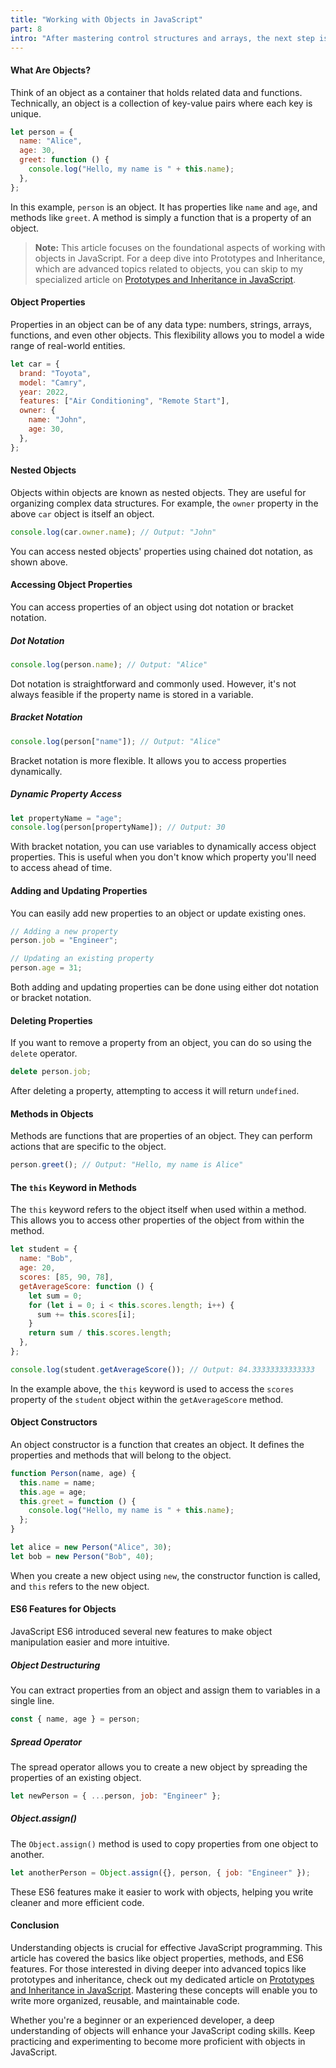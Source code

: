 ```yaml
---
title: "Working with Objects in JavaScript"
part: 8
intro: "After mastering control structures and arrays, the next step is to understand another cornerstone of JavaScript: objects. Objects are essential for bundling related data and functions together, which makes your code more organized and manageable. This extended article will explore objects in more depth, covering not just the basics but also advanced concepts like JSON, object constructors, prototypes, inheritance, and ES6 features for objects."
---
```


#### What Are Objects?

Think of an object as a container that holds related data and functions.
Technically, an object is a collection of key-value pairs where each key is
unique.

```javascript
let person = {
  name: "Alice",
  age: 30,
  greet: function () {
    console.log("Hello, my name is " + this.name);
  },
};
```

In this example, `person` is an object. It has properties like `name` and `age`,
and methods like `greet`. A method is simply a function that is a property of an
object.

> **Note:** This article focuses on the foundational aspects of working with
> objects in JavaScript. For a deep dive into Prototypes and Inheritance, which
> are advanced topics related to objects, you can skip to my specialized article
> on
> [Prototypes and Inheritance in JavaScript](/posts/guide-to-js/prototypes-and-inheritance/).

#### Object Properties

Properties in an object can be of any data type: numbers, strings, arrays,
functions, and even other objects. This flexibility allows you to model a wide
range of real-world entities.

```javascript
let car = {
  brand: "Toyota",
  model: "Camry",
  year: 2022,
  features: ["Air Conditioning", "Remote Start"],
  owner: {
    name: "John",
    age: 30,
  },
};
```

#### Nested Objects

Objects within objects are known as nested objects. They are useful for
organizing complex data structures. For example, the `owner` property in the
above `car` object is itself an object.

```javascript
console.log(car.owner.name); // Output: "John"
```

You can access nested objects' properties using chained dot notation, as shown
above.

#### Accessing Object Properties

You can access properties of an object using dot notation or bracket notation.

##### Dot Notation

```javascript
console.log(person.name); // Output: "Alice"
```

Dot notation is straightforward and commonly used. However, it's not always
feasible if the property name is stored in a variable.

##### Bracket Notation

```javascript
console.log(person["name"]); // Output: "Alice"
```

Bracket notation is more flexible. It allows you to access properties
dynamically.

##### Dynamic Property Access

```javascript
let propertyName = "age";
console.log(person[propertyName]); // Output: 30
```

With bracket notation, you can use variables to dynamically access object
properties. This is useful when you don't know which property you'll need to
access ahead of time.

#### Adding and Updating Properties

You can easily add new properties to an object or update existing ones.

```javascript
// Adding a new property
person.job = "Engineer";

// Updating an existing property
person.age = 31;
```

Both adding and updating properties can be done using either dot notation or
bracket notation.

#### Deleting Properties

If you want to remove a property from an object, you can do so using the
`delete` operator.

```javascript
delete person.job;
```

After deleting a property, attempting to access it will return `undefined`.

#### Methods in Objects

Methods are functions that are properties of an object. They can perform actions
that are specific to the object.

```javascript
person.greet(); // Output: "Hello, my name is Alice"
```

#### The `this` Keyword in Methods

The `this` keyword refers to the object itself when used within a method. This
allows you to access other properties of the object from within the method.

```javascript
let student = {
  name: "Bob",
  age: 20,
  scores: [85, 90, 78],
  getAverageScore: function () {
    let sum = 0;
    for (let i = 0; i < this.scores.length; i++) {
      sum += this.scores[i];
    }
    return sum / this.scores.length;
  },
};

console.log(student.getAverageScore()); // Output: 84.33333333333333
```

In the example above, the `this` keyword is used to access the `scores` property
of the `student` object within the `getAverageScore` method.

#### Object Constructors

An object constructor is a function that creates an object. It defines the
properties and methods that will belong to the object.

```javascript
function Person(name, age) {
  this.name = name;
  this.age = age;
  this.greet = function () {
    console.log("Hello, my name is " + this.name);
  };
}

let alice = new Person("Alice", 30);
let bob = new Person("Bob", 40);
```

When you create a new object using `new`, the constructor function is called,
and `this` refers to the new object.

#### ES6 Features for Objects

JavaScript ES6 introduced several new features to make object manipulation
easier and more intuitive.

##### Object Destructuring

You can extract properties from an object and assign them to variables in a
single line.

```javascript
const { name, age } = person;
```

##### Spread Operator

The spread operator allows you to create a new object by spreading the
properties of an existing object.

```javascript
let newPerson = { ...person, job: "Engineer" };
```

##### Object.assign()

The `Object.assign()` method is used to copy properties from one object to
another.

```javascript
let anotherPerson = Object.assign({}, person, { job: "Engineer" });
```

These ES6 features make it easier to work with objects, helping you write
cleaner and more efficient code.

#### Conclusion

Understanding objects is crucial for effective JavaScript programming. This
article has covered the basics like object properties, methods, and ES6
features. For those interested in diving deeper into advanced topics like
prototypes and inheritance, check out my dedicated article on
[Prototypes and Inheritance in JavaScript](/posts/guide-to-js/prototypes-and-inheritance/).
Mastering these concepts will enable you to write more organized, reusable, and
maintainable code.

Whether you're a beginner or an experienced developer, a deep understanding of
objects will enhance your JavaScript coding skills. Keep practicing and
experimenting to become more proficient with objects in JavaScript.
